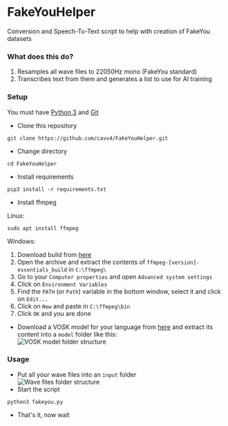 # FakeYouHelper
 Conversion and Speech-To-Text script to help with creation of FakeYou datasets

### What does this do?
1. Resamples all wave files to 22050Hz mono (FakeYou standard)
2. Transcribes text from them and generates a list to use for AI training
### Setup
You must have [Python 3](https://www.python.org/downloads/) and [Git](https://git-scm.com/downloads)  
  
- Clone this repository
```
git clone https://github.com/cavv4/FakeYouHelper.git
```
- Change directory
```
cd FakeYouHelper
```
- Install requirements
```
pip3 install -r requirements.txt
```
- Install ffmpeg  
  
Linux:
```
sudo apt install ffmpeg
```
  
Windows:
1. Download build from [here](https://www.gyan.dev/ffmpeg/builds/ffmpeg-release-essentials.7z)
2. Open the archive and extract the contents of `ffmpeg-[version]-essentials_build` in `C:\ffmpeg\`
3. Go to your `Computer properties` and open `Advanced system settings`
4. Click on `Environment Variables`
5. Find the `PATH` (or `Path`) variable in the bottom window, select it and click on `Edit...`
6. Click on `New` and paste in `C:\ffmpeg\bin`
7. Click `OK` and you are done
  
- Download a VOSK model for your language from [here](https://alphacephei.com/vosk/models) and extract its content into a `model` folder like this:  
![VOSK model folder structure](https://cavv.it/assets/images/2022-10-22%2015_01_51-Window.png)  
### Usage
- Put all your wave files into an `input` folder  
![Wave files folder structure](https://cavv.it/assets/images/2022-10-22%2015_10_26-input.png)  
- Start the script
```
python3 fakeyou.py
```
- That's it, now wait